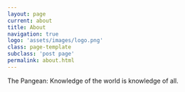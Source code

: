 ```yaml
---
layout: page
current: about
title: About
navigation: true
logo: 'assets/images/logo.png'
class: page-template
subclass: 'post page'
permalink: about.html
---
```


The Pangean: Knowledge of the world is knowledge of all.
